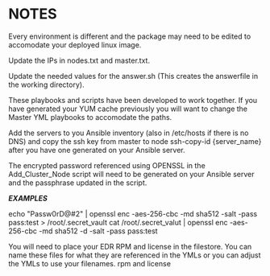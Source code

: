 # NOTES

Every environment is different and the package may need to be edited to accomodate your deployed linux image.

Update the IPs in nodes.txt and master.txt.

Update the needed values for the answer.sh (This creates the answerfile in the working directory).

These playbooks and scripts have been developed to work together.  If you have generated your YUM cache previously you will want to change the Master YML playbooks to accomodate the paths.

Add the servers to you Ansible inventory (also in /etc/hosts if there is no DNS) and copy the ssh key from master to node ssh-copy-id {server_name} after you have one generated on your Ansible server.

The encrypted password referenced using OPENSSL in the Add_Cluster_Node script will need to be generated on your Ansible server and the passphrase updated in the script.

***EXAMPLES***

echo "Passw0rD@#2" | openssl enc -aes-256-cbc -md sha512 -salt -pass pass:test > /root/.secret_vault
cat /root/.secret_valut | openssl enc -aes-256-cbc -md sha512 -d -salt -pass pass:test

You will need to place your EDR RPM and license in the filestore. You can name these files for what they are referenced in the YMLs or you can adjust the YMLs to use your filenames.
rpm and license


